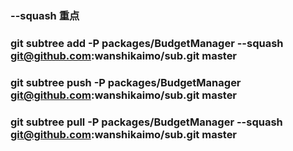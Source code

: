 ### --squash 重点
### git subtree add -P packages/BudgetManager --squash git@github.com:wanshikaimo/sub.git master
### git subtree push -P packages/BudgetManager  git@github.com:wanshikaimo/sub.git master
### git subtree pull -P packages/BudgetManager  --squash git@github.com:wanshikaimo/sub.git master
###